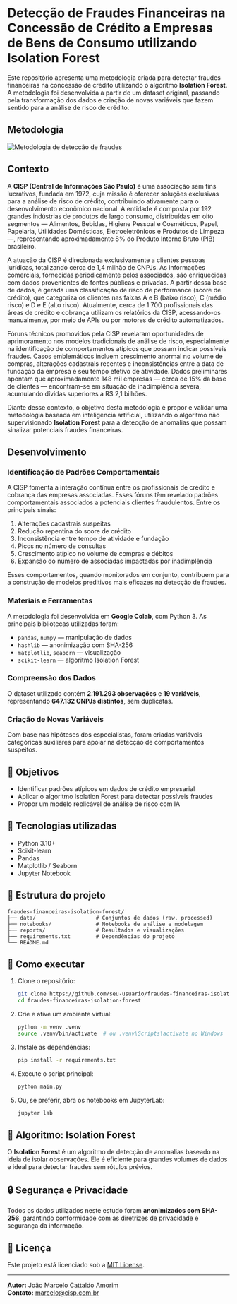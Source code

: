 # Detecção de Fraudes Financeiras na Concessão de Crédito a Empresas de Bens de Consumo utilizando Isolation Forest

Este repositório apresenta uma metodologia criada para detectar fraudes financeiras na concessão de crédito utilizando o algoritmo **Isolation Forest**. A metodologia foi desenvolvida a partir de um dataset original, passando pela transformação dos dados e criação de novas variáveis que fazem sentido para a análise de risco de crédito.

## Metodologia

![Metodologia de detecção de fraudes](image-1.png)

## Contexto

A **CISP (Central de Informações São Paulo)** é uma associação sem fins lucrativos, fundada em 1972, cuja missão é oferecer soluções exclusivas para a análise de risco de crédito, contribuindo ativamente para o desenvolvimento econômico nacional. A entidade é composta por 192 grandes indústrias de produtos de largo consumo, distribuídas em oito segmentos — Alimentos, Bebidas, Higiene Pessoal e Cosméticos, Papel, Papelaria, Utilidades Domésticas, Eletroeletrônicos e Produtos de Limpeza —, representando aproximadamente 8% do Produto Interno Bruto (PIB) brasileiro.

A atuação da CISP é direcionada exclusivamente a clientes pessoas jurídicas, totalizando cerca de 1,4 milhão de CNPJs. As informações comerciais, fornecidas periodicamente pelos associados, são enriquecidas com dados provenientes de fontes públicas e privadas. A partir dessa base de dados, é gerada uma classificação de risco de performance (score de crédito), que categoriza os clientes nas faixas A e B (baixo risco), C (médio risco) e D e E (alto risco). Atualmente, cerca de 1.700 profissionais das áreas de crédito e cobrança utilizam os relatórios da CISP, acessando-os manualmente, por meio de APIs ou por motores de crédito automatizados.

Fóruns técnicos promovidos pela CISP revelaram oportunidades de aprimoramento nos modelos tradicionais de análise de risco, especialmente na identificação de comportamentos atípicos que possam indicar possíveis fraudes. Casos emblemáticos incluem crescimento anormal no volume de compras, alterações cadastrais recentes e inconsistências entre a data de fundação da empresa e seu tempo efetivo de atividade. Dados preliminares apontam que aproximadamente 148 mil empresas — cerca de 15% da base de clientes — encontram-se em situação de inadimplência severa, acumulando dívidas superiores a R$ 2,1 bilhões.

Diante desse contexto, o objetivo desta metodologia é propor e validar uma metodologia baseada em inteligência artificial, utilizando o algoritmo não supervisionado **Isolation Forest** para a detecção de anomalias que possam sinalizar potenciais fraudes financeiras.

## Desenvolvimento

### Identificação de Padrões Comportamentais

A CISP fomenta a interação contínua entre os profissionais de crédito e cobrança das empresas associadas. Esses fóruns têm revelado padrões comportamentais associados a potenciais clientes fraudulentos. Entre os principais sinais:

1. Alterações cadastrais suspeitas
2. Redução repentina do score de crédito
3. Inconsistência entre tempo de atividade e fundação
4. Picos no número de consultas
5. Crescimento atípico no volume de compras e débitos
6. Expansão do número de associadas impactadas por inadimplência

Esses comportamentos, quando monitorados em conjunto, contribuem para a construção de modelos preditivos mais eficazes na detecção de fraudes.

### Materiais e Ferramentas

A metodologia foi desenvolvida em **Google Colab**, com Python 3. As principais bibliotecas utilizadas foram:

- `pandas`, `numpy` — manipulação de dados
- `hashlib` — anonimização com SHA-256
- `matplotlib`, `seaborn` — visualização
- `scikit-learn` — algoritmo Isolation Forest

### Compreensão dos Dados

O dataset utilizado contém **2.191.293 observações** e **19 variáveis**, representando **647.132 CNPJs distintos**, sem duplicatas.

### Criação de Novas Variáveis

Com base nas hipóteses dos especialistas, foram criadas variáveis categóricas auxiliares para apoiar na detecção de comportamentos suspeitos.

## 📌 Objetivos

- Identificar padrões atípicos em dados de crédito empresarial
- Aplicar o algoritmo Isolation Forest para detectar possíveis fraudes
- Propor um modelo replicável de análise de risco com IA

## 🧰 Tecnologias utilizadas

- Python 3.10+
- Scikit-learn
- Pandas
- Matplotlib / Seaborn
- Jupyter Notebook

## 📁 Estrutura do projeto

```
fraudes-financeiras-isolation-forest/
├── data/                   # Conjuntos de dados (raw, processed)
├── notebooks/              # Notebooks de análise e modelagem
├── reports/                # Resultados e visualizações
├── requirements.txt        # Dependências do projeto
└── README.md
```

## 🚀 Como executar

1. Clone o repositório:
   ```bash
   git clone https://github.com/seu-usuario/fraudes-financeiras-isolation-forest.git
   cd fraudes-financeiras-isolation-forest
   ```

2. Crie e ative um ambiente virtual:
   ```bash
   python -m venv .venv
   source .venv/bin/activate  # ou .venv\Scripts\activate no Windows
   ```

3. Instale as dependências:
   ```bash
   pip install -r requirements.txt
   ```

4. Execute o script principal:
   ```bash
   python main.py
   ```

5. Ou, se preferir, abra os notebooks em JupyterLab:
   ```bash
   jupyter lab
   ```

## 🧠 Algoritmo: Isolation Forest

O **Isolation Forest** é um algoritmo de detecção de anomalias baseado na ideia de isolar observações. Ele é eficiente para grandes volumes de dados e ideal para detectar fraudes sem rótulos prévios.

## 🔒 Segurança e Privacidade

Todos os dados utilizados neste estudo foram **anonimizados com SHA-256**, garantindo conformidade com as diretrizes de privacidade e segurança da informação.

## 📝 Licença

Este projeto está licenciado sob a [MIT License](LICENSE).

---

**Autor:** João Marcelo Cattaldo Amorim  
**Contato:** [marcelo@cisp.com.br](mailto:marcelo@cisp.com.br)
